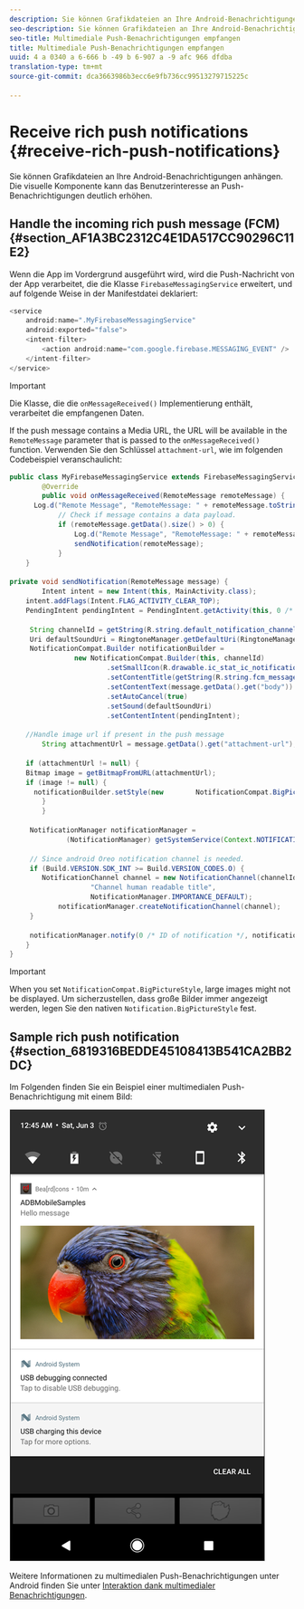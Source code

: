 ```yaml
---
description: Sie können Grafikdateien an Ihre Android-Benachrichtigungen anhängen. Die visuelle Komponente kann das Benutzerinteresse an Push-Benachrichtigungen deutlich erhöhen.
seo-description: Sie können Grafikdateien an Ihre Android-Benachrichtigungen anhängen. Die visuelle Komponente kann das Benutzerinteresse an Push-Benachrichtigungen deutlich erhöhen.
seo-title: Multimediale Push-Benachrichtigungen empfangen
title: Multimediale Push-Benachrichtigungen empfangen
uuid: 4 a 0340 a 6-666 b -49 b 6-907 a -9 afc 966 dfdba
translation-type: tm+mt
source-git-commit: dca3663986b3ecc6e9fb736cc99513279715225c

---
```



# Receive rich push notifications {#receive-rich-push-notifications}

Sie können Grafikdateien an Ihre Android-Benachrichtigungen anhängen. Die visuelle Komponente kann das Benutzerinteresse an Push-Benachrichtigungen deutlich erhöhen.

## Handle the incoming rich push message (FCM) {#section_AF1A3BC2312C4E1DA517CC90296C11E2}

Wenn die App im Vordergrund ausgeführt wird, wird die Push-Nachricht von der App verarbeitet, die die Klasse `FirebaseMessagingService` erweitert, und auf folgende Weise in der Manifestdatei deklariert:

```java
<service
    android:name=".MyFirebaseMessagingService"
    android:exported="false">
    <intent-filter>
        <action android:name="com.google.firebase.MESSAGING_EVENT" />
    </intent-filter>
</service>
```

>[!IMPORTANT]
>
>Die Klasse, die die `onMessageReceived()` Implementierung enthält, verarbeitet die empfangenen Daten.

If the push message contains a Media URL, the URL will be available in the `RemoteMessage` parameter that is passed to the `onMessageReceived()` function. Verwenden Sie den Schlüssel `attachment-url`, wie im folgenden Codebeispiel veranschaulicht:

```java
public class MyFirebaseMessagingService extends FirebaseMessagingService {
        @Override
        public void onMessageReceived(RemoteMessage remoteMessage) {
      Log.d("Remote Message", "RemoteMessage: " + remoteMessage.toString());
            // Check if message contains a data payload.
            if (remoteMessage.getData().size() > 0) {
                Log.d("Remote Message", "RemoteMessage: " + remoteMessage.getData());
                sendNotification(remoteMessage);
            }
    }
 
private void sendNotification(RemoteMessage message) {
        Intent intent = new Intent(this, MainActivity.class);
    intent.addFlags(Intent.FLAG_ACTIVITY_CLEAR_TOP);
    PendingIntent pendingIntent = PendingIntent.getActivity(this, 0 /* Request code */, intent, PendingIntent.FLAG_ONE_SHOT);

     String channelId = getString(R.string.default_notification_channel_id);
     Uri defaultSoundUri = RingtoneManager.getDefaultUri(RingtoneManager.TYPE_NOTIFICATION);
     NotificationCompat.Builder notificationBuilder =
                new NotificationCompat.Builder(this, channelId)
                        .setSmallIcon(R.drawable.ic_stat_ic_notification)
                        .setContentTitle(getString(R.string.fcm_message))
                        .setContentText(message.getData().get("body"))
                        .setAutoCancel(true)
                        .setSound(defaultSoundUri)
                        .setContentIntent(pendingIntent);
  
    //Handle image url if present in the push message 
        String attachmentUrl = message.getData().get("attachment-url");
  
    if (attachmentUrl != null) { 
    Bitmap image = getBitmapFromURL(attachmentUrl); 
    if (image != null) { 
      notificationBuilder.setStyle(new        NotificationCompat.BigPictureStyle().bigPicture(image)); 
        } 
        } 

     NotificationManager notificationManager =
              (NotificationManager) getSystemService(Context.NOTIFICATION_SERVICE);

     // Since android Oreo notification channel is needed.
     if (Build.VERSION.SDK_INT >= Build.VERSION_CODES.O) {
        NotificationChannel channel = new NotificationChannel(channelId,
                    "Channel human readable title",
                    NotificationManager.IMPORTANCE_DEFAULT);
            notificationManager.createNotificationChannel(channel);
     }

     notificationManager.notify(0 /* ID of notification */, notificationBuilder.build());
    }
}
```

>[!IMPORTANT]
>
>When you set `NotificationCompat.BigPictureStyle`, large images might not be displayed. Um sicherzustellen, dass große Bilder immer angezeigt werden, legen Sie den nativen `Notification.BigPictureStyle` fest.

## Sample rich push notification {#section_6819316BEDDE45108413B541CA2BB2DC}

Im Folgenden finden Sie ein Beispiel einer multimedialen Push-Benachrichtigung mit einem Bild:

![](assets/rich-push-notification_example.png)

Weitere Informationen zu multimedialen Push-Benachrichtigungen unter Android finden Sie unter [Interaktion dank multimedialer Benachrichtigungen](https://developer.android.com/distribute/best-practices/engage/rich-notifications.html).
